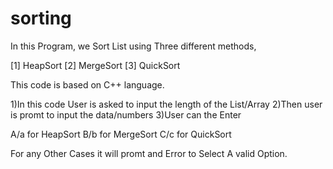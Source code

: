# sorting

In this Program, we Sort List using Three different methods,

[1] HeapSort
[2] MergeSort
[3] QuickSort

This code is based on C++ language. 


1)In this code User is asked to input the length of the List/Array
2)Then user is promt to input the data/numbers
3)User can the Enter 

A/a for HeapSort
B/b for MergeSort
C/c for QuickSort

For any Other Cases it will promt and Error to Select A valid Option.

